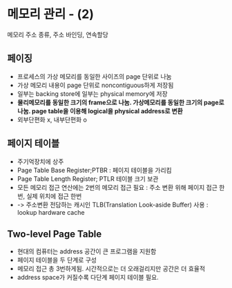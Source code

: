 # 메모리 관리 - (2)

메모리 주소 종류, 주소 바인딩, 연속할당



## 페이징

- 프로세스의 가상 메모리를 동일한 사이즈의 page 단위로 나눔
- 가상 메모리 내용이 page 단위로 noncontiguous하게 저장됨
- 일부는 backing store에 일부는 physical memory에 저장
- **물리메모리를 동일한 크기의 frame으로 나눔. 가상메모리를 동일한 크기의 page로 나눔. page table을 이용해 logical을 physical address로 변환**
- 외부단편화 x, 내부단편화 o





## 페이지 테이블

- 주기억장치에 상주
- Page Table Base Register;PTBR : 페이지 테이블을 가리킴
- Page Table Length Register; PTLR 테이블 크기 보관
- 모든 메모리 접근 연산에는 2번의 메모리 접근 필요 : 주소 변환 위해 페이지 접근 한번, 실제 위치에 접근 한번
- -> 주소변환 전담하는 캐시인 TLB(Translation Look-aside Buffer) 사용 : lookup hardware cache



## Two-level Page Table

- 현대의 컴퓨터는 address 공간이 큰 프로그램을 지원함
- 페이지 테이블을 두 단계로 구성
- 메모리 접근 총 3번하게됨. 시간적으로는 더 오래걸리지만 공간은 더 효율적
- address space가 커질수록 다단계 페이지 테이블 필요. 

